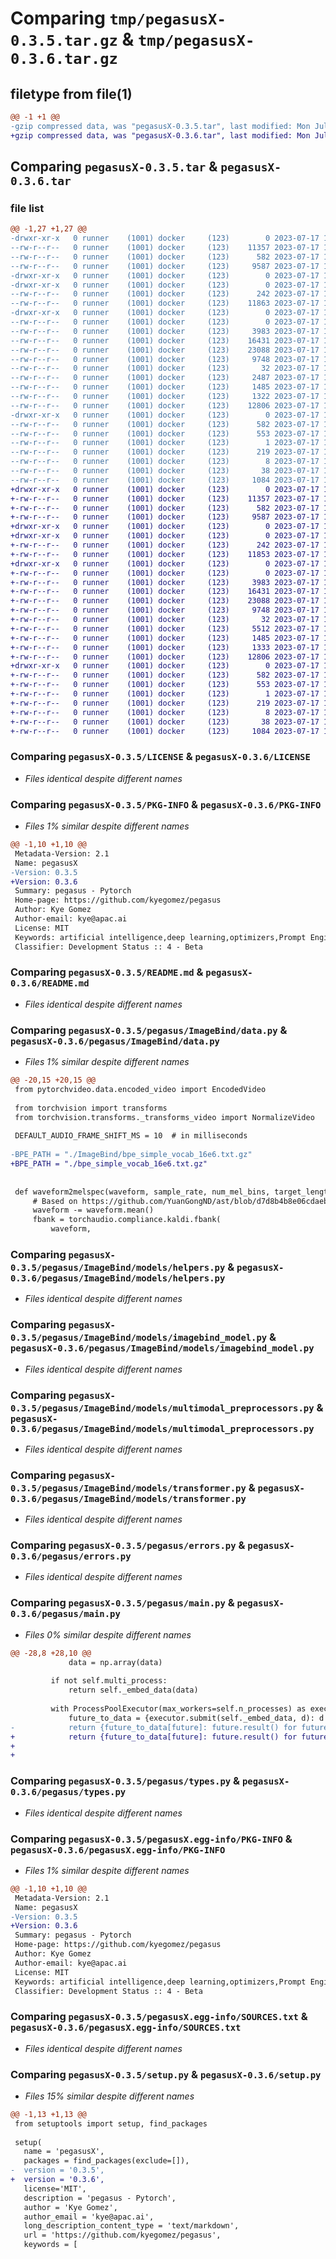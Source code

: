 # Comparing `tmp/pegasusX-0.3.5.tar.gz` & `tmp/pegasusX-0.3.6.tar.gz`

## filetype from file(1)

```diff
@@ -1 +1 @@
-gzip compressed data, was "pegasusX-0.3.5.tar", last modified: Mon Jul 17 16:35:25 2023, max compression
+gzip compressed data, was "pegasusX-0.3.6.tar", last modified: Mon Jul 17 16:55:50 2023, max compression
```

## Comparing `pegasusX-0.3.5.tar` & `pegasusX-0.3.6.tar`

### file list

```diff
@@ -1,27 +1,27 @@
-drwxr-xr-x   0 runner    (1001) docker     (123)        0 2023-07-17 16:35:25.491962 pegasusX-0.3.5/
--rw-r--r--   0 runner    (1001) docker     (123)    11357 2023-07-17 16:35:11.000000 pegasusX-0.3.5/LICENSE
--rw-r--r--   0 runner    (1001) docker     (123)      582 2023-07-17 16:35:25.491962 pegasusX-0.3.5/PKG-INFO
--rw-r--r--   0 runner    (1001) docker     (123)     9587 2023-07-17 16:35:11.000000 pegasusX-0.3.5/README.md
-drwxr-xr-x   0 runner    (1001) docker     (123)        0 2023-07-17 16:35:25.487962 pegasusX-0.3.5/pegasus/
-drwxr-xr-x   0 runner    (1001) docker     (123)        0 2023-07-17 16:35:25.487962 pegasusX-0.3.5/pegasus/ImageBind/
--rw-r--r--   0 runner    (1001) docker     (123)      242 2023-07-17 16:35:11.000000 pegasusX-0.3.5/pegasus/ImageBind/__init__.py
--rw-r--r--   0 runner    (1001) docker     (123)    11863 2023-07-17 16:35:11.000000 pegasusX-0.3.5/pegasus/ImageBind/data.py
-drwxr-xr-x   0 runner    (1001) docker     (123)        0 2023-07-17 16:35:25.491962 pegasusX-0.3.5/pegasus/ImageBind/models/
--rw-r--r--   0 runner    (1001) docker     (123)        0 2023-07-17 16:35:11.000000 pegasusX-0.3.5/pegasus/ImageBind/models/__init__.py
--rw-r--r--   0 runner    (1001) docker     (123)     3983 2023-07-17 16:35:11.000000 pegasusX-0.3.5/pegasus/ImageBind/models/helpers.py
--rw-r--r--   0 runner    (1001) docker     (123)    16431 2023-07-17 16:35:11.000000 pegasusX-0.3.5/pegasus/ImageBind/models/imagebind_model.py
--rw-r--r--   0 runner    (1001) docker     (123)    23088 2023-07-17 16:35:11.000000 pegasusX-0.3.5/pegasus/ImageBind/models/multimodal_preprocessors.py
--rw-r--r--   0 runner    (1001) docker     (123)     9748 2023-07-17 16:35:11.000000 pegasusX-0.3.5/pegasus/ImageBind/models/transformer.py
--rw-r--r--   0 runner    (1001) docker     (123)       32 2023-07-17 16:35:11.000000 pegasusX-0.3.5/pegasus/__init__.py
--rw-r--r--   0 runner    (1001) docker     (123)     2487 2023-07-17 16:35:11.000000 pegasusX-0.3.5/pegasus/embedding_functions.py
--rw-r--r--   0 runner    (1001) docker     (123)     1485 2023-07-17 16:35:11.000000 pegasusX-0.3.5/pegasus/errors.py
--rw-r--r--   0 runner    (1001) docker     (123)     1322 2023-07-17 16:35:11.000000 pegasusX-0.3.5/pegasus/main.py
--rw-r--r--   0 runner    (1001) docker     (123)    12806 2023-07-17 16:35:11.000000 pegasusX-0.3.5/pegasus/types.py
-drwxr-xr-x   0 runner    (1001) docker     (123)        0 2023-07-17 16:35:25.491962 pegasusX-0.3.5/pegasusX.egg-info/
--rw-r--r--   0 runner    (1001) docker     (123)      582 2023-07-17 16:35:25.000000 pegasusX-0.3.5/pegasusX.egg-info/PKG-INFO
--rw-r--r--   0 runner    (1001) docker     (123)      553 2023-07-17 16:35:25.000000 pegasusX-0.3.5/pegasusX.egg-info/SOURCES.txt
--rw-r--r--   0 runner    (1001) docker     (123)        1 2023-07-17 16:35:25.000000 pegasusX-0.3.5/pegasusX.egg-info/dependency_links.txt
--rw-r--r--   0 runner    (1001) docker     (123)      219 2023-07-17 16:35:25.000000 pegasusX-0.3.5/pegasusX.egg-info/requires.txt
--rw-r--r--   0 runner    (1001) docker     (123)        8 2023-07-17 16:35:25.000000 pegasusX-0.3.5/pegasusX.egg-info/top_level.txt
--rw-r--r--   0 runner    (1001) docker     (123)       38 2023-07-17 16:35:25.491962 pegasusX-0.3.5/setup.cfg
--rw-r--r--   0 runner    (1001) docker     (123)     1084 2023-07-17 16:35:11.000000 pegasusX-0.3.5/setup.py
+drwxr-xr-x   0 runner    (1001) docker     (123)        0 2023-07-17 16:55:50.442108 pegasusX-0.3.6/
+-rw-r--r--   0 runner    (1001) docker     (123)    11357 2023-07-17 16:55:32.000000 pegasusX-0.3.6/LICENSE
+-rw-r--r--   0 runner    (1001) docker     (123)      582 2023-07-17 16:55:50.442108 pegasusX-0.3.6/PKG-INFO
+-rw-r--r--   0 runner    (1001) docker     (123)     9587 2023-07-17 16:55:32.000000 pegasusX-0.3.6/README.md
+drwxr-xr-x   0 runner    (1001) docker     (123)        0 2023-07-17 16:55:50.438108 pegasusX-0.3.6/pegasus/
+drwxr-xr-x   0 runner    (1001) docker     (123)        0 2023-07-17 16:55:50.438108 pegasusX-0.3.6/pegasus/ImageBind/
+-rw-r--r--   0 runner    (1001) docker     (123)      242 2023-07-17 16:55:32.000000 pegasusX-0.3.6/pegasus/ImageBind/__init__.py
+-rw-r--r--   0 runner    (1001) docker     (123)    11853 2023-07-17 16:55:32.000000 pegasusX-0.3.6/pegasus/ImageBind/data.py
+drwxr-xr-x   0 runner    (1001) docker     (123)        0 2023-07-17 16:55:50.442108 pegasusX-0.3.6/pegasus/ImageBind/models/
+-rw-r--r--   0 runner    (1001) docker     (123)        0 2023-07-17 16:55:32.000000 pegasusX-0.3.6/pegasus/ImageBind/models/__init__.py
+-rw-r--r--   0 runner    (1001) docker     (123)     3983 2023-07-17 16:55:32.000000 pegasusX-0.3.6/pegasus/ImageBind/models/helpers.py
+-rw-r--r--   0 runner    (1001) docker     (123)    16431 2023-07-17 16:55:32.000000 pegasusX-0.3.6/pegasus/ImageBind/models/imagebind_model.py
+-rw-r--r--   0 runner    (1001) docker     (123)    23088 2023-07-17 16:55:32.000000 pegasusX-0.3.6/pegasus/ImageBind/models/multimodal_preprocessors.py
+-rw-r--r--   0 runner    (1001) docker     (123)     9748 2023-07-17 16:55:32.000000 pegasusX-0.3.6/pegasus/ImageBind/models/transformer.py
+-rw-r--r--   0 runner    (1001) docker     (123)       32 2023-07-17 16:55:32.000000 pegasusX-0.3.6/pegasus/__init__.py
+-rw-r--r--   0 runner    (1001) docker     (123)     5512 2023-07-17 16:55:32.000000 pegasusX-0.3.6/pegasus/embedding_functions.py
+-rw-r--r--   0 runner    (1001) docker     (123)     1485 2023-07-17 16:55:32.000000 pegasusX-0.3.6/pegasus/errors.py
+-rw-r--r--   0 runner    (1001) docker     (123)     1333 2023-07-17 16:55:32.000000 pegasusX-0.3.6/pegasus/main.py
+-rw-r--r--   0 runner    (1001) docker     (123)    12806 2023-07-17 16:55:32.000000 pegasusX-0.3.6/pegasus/types.py
+drwxr-xr-x   0 runner    (1001) docker     (123)        0 2023-07-17 16:55:50.442108 pegasusX-0.3.6/pegasusX.egg-info/
+-rw-r--r--   0 runner    (1001) docker     (123)      582 2023-07-17 16:55:50.000000 pegasusX-0.3.6/pegasusX.egg-info/PKG-INFO
+-rw-r--r--   0 runner    (1001) docker     (123)      553 2023-07-17 16:55:50.000000 pegasusX-0.3.6/pegasusX.egg-info/SOURCES.txt
+-rw-r--r--   0 runner    (1001) docker     (123)        1 2023-07-17 16:55:50.000000 pegasusX-0.3.6/pegasusX.egg-info/dependency_links.txt
+-rw-r--r--   0 runner    (1001) docker     (123)      219 2023-07-17 16:55:50.000000 pegasusX-0.3.6/pegasusX.egg-info/requires.txt
+-rw-r--r--   0 runner    (1001) docker     (123)        8 2023-07-17 16:55:50.000000 pegasusX-0.3.6/pegasusX.egg-info/top_level.txt
+-rw-r--r--   0 runner    (1001) docker     (123)       38 2023-07-17 16:55:50.442108 pegasusX-0.3.6/setup.cfg
+-rw-r--r--   0 runner    (1001) docker     (123)     1084 2023-07-17 16:55:32.000000 pegasusX-0.3.6/setup.py
```

### Comparing `pegasusX-0.3.5/LICENSE` & `pegasusX-0.3.6/LICENSE`

 * *Files identical despite different names*

### Comparing `pegasusX-0.3.5/PKG-INFO` & `pegasusX-0.3.6/PKG-INFO`

 * *Files 1% similar despite different names*

```diff
@@ -1,10 +1,10 @@
 Metadata-Version: 2.1
 Name: pegasusX
-Version: 0.3.5
+Version: 0.3.6
 Summary: pegasus - Pytorch
 Home-page: https://github.com/kyegomez/pegasus
 Author: Kye Gomez
 Author-email: kye@apac.ai
 License: MIT
 Keywords: artificial intelligence,deep learning,optimizers,Prompt Engineering
 Classifier: Development Status :: 4 - Beta
```

### Comparing `pegasusX-0.3.5/README.md` & `pegasusX-0.3.6/README.md`

 * *Files identical despite different names*

### Comparing `pegasusX-0.3.5/pegasus/ImageBind/data.py` & `pegasusX-0.3.6/pegasus/ImageBind/data.py`

 * *Files 1% similar despite different names*

```diff
@@ -20,15 +20,15 @@
 from pytorchvideo.data.encoded_video import EncodedVideo
 
 from torchvision import transforms
 from torchvision.transforms._transforms_video import NormalizeVideo
 
 DEFAULT_AUDIO_FRAME_SHIFT_MS = 10  # in milliseconds
 
-BPE_PATH = "./ImageBind/bpe_simple_vocab_16e6.txt.gz"
+BPE_PATH = "./bpe_simple_vocab_16e6.txt.gz"
 
 
 def waveform2melspec(waveform, sample_rate, num_mel_bins, target_length):
     # Based on https://github.com/YuanGongND/ast/blob/d7d8b4b8e06cdaeb6c843cdb38794c1c7692234c/src/dataloader.py#L102
     waveform -= waveform.mean()
     fbank = torchaudio.compliance.kaldi.fbank(
         waveform,
```

### Comparing `pegasusX-0.3.5/pegasus/ImageBind/models/helpers.py` & `pegasusX-0.3.6/pegasus/ImageBind/models/helpers.py`

 * *Files identical despite different names*

### Comparing `pegasusX-0.3.5/pegasus/ImageBind/models/imagebind_model.py` & `pegasusX-0.3.6/pegasus/ImageBind/models/imagebind_model.py`

 * *Files identical despite different names*

### Comparing `pegasusX-0.3.5/pegasus/ImageBind/models/multimodal_preprocessors.py` & `pegasusX-0.3.6/pegasus/ImageBind/models/multimodal_preprocessors.py`

 * *Files identical despite different names*

### Comparing `pegasusX-0.3.5/pegasus/ImageBind/models/transformer.py` & `pegasusX-0.3.6/pegasus/ImageBind/models/transformer.py`

 * *Files identical despite different names*

### Comparing `pegasusX-0.3.5/pegasus/errors.py` & `pegasusX-0.3.6/pegasus/errors.py`

 * *Files identical despite different names*

### Comparing `pegasusX-0.3.5/pegasus/main.py` & `pegasusX-0.3.6/pegasus/main.py`

 * *Files 0% similar despite different names*

```diff
@@ -28,8 +28,10 @@
             data = np.array(data)
         
         if not self.multi_process:
             return self._embed_data(data)
         
         with ProcessPoolExecutor(max_workers=self.n_processes) as executor:
             future_to_data = {executor.submit(self._embed_data, d): d for d in data}
-            return {future_to_data[future]: future.result() for future in as_completed(future_to_data)}
+            return {future_to_data[future]: future.result() for future in as_completed(future_to_data)}
+        
+
```

### Comparing `pegasusX-0.3.5/pegasus/types.py` & `pegasusX-0.3.6/pegasus/types.py`

 * *Files identical despite different names*

### Comparing `pegasusX-0.3.5/pegasusX.egg-info/PKG-INFO` & `pegasusX-0.3.6/pegasusX.egg-info/PKG-INFO`

 * *Files 1% similar despite different names*

```diff
@@ -1,10 +1,10 @@
 Metadata-Version: 2.1
 Name: pegasusX
-Version: 0.3.5
+Version: 0.3.6
 Summary: pegasus - Pytorch
 Home-page: https://github.com/kyegomez/pegasus
 Author: Kye Gomez
 Author-email: kye@apac.ai
 License: MIT
 Keywords: artificial intelligence,deep learning,optimizers,Prompt Engineering
 Classifier: Development Status :: 4 - Beta
```

### Comparing `pegasusX-0.3.5/pegasusX.egg-info/SOURCES.txt` & `pegasusX-0.3.6/pegasusX.egg-info/SOURCES.txt`

 * *Files identical despite different names*

### Comparing `pegasusX-0.3.5/setup.py` & `pegasusX-0.3.6/setup.py`

 * *Files 15% similar despite different names*

```diff
@@ -1,13 +1,13 @@
 from setuptools import setup, find_packages
 
 setup(
   name = 'pegasusX',
   packages = find_packages(exclude=[]),
-  version = '0.3.5',
+  version = '0.3.6',
   license='MIT',
   description = 'pegasus - Pytorch',
   author = 'Kye Gomez',
   author_email = 'kye@apac.ai',
   long_description_content_type = 'text/markdown',
   url = 'https://github.com/kyegomez/pegasus',
   keywords = [
```

